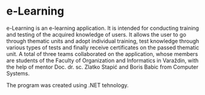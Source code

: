 # e-Learning
e-Learning is an e-learning application. It is intended for conducting training and testing of the acquired knowledge of users. It allows the user to go through thematic units and adopt individual training, test knowledge through various types of tests and finally receive certificates on the passed thematic unit. A total of three teams collaborated on the application, whose members are students of the Faculty of Organization and Informatics in Varaždin, with the help of mentor Doc. dr. sc. Zlatko Stapić and Boris Babic from Computer Systems.

The program was created using .NET tehnology.
